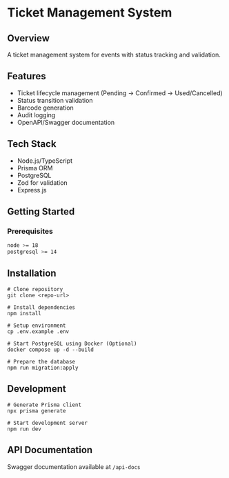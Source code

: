 # Ticket Management System

## Overview
A ticket management system for events with status tracking and validation.

## Features
- Ticket lifecycle management (Pending → Confirmed → Used/Cancelled)
- Status transition validation
- Barcode generation
- Audit logging
- OpenAPI/Swagger documentation

## Tech Stack
- Node.js/TypeScript
- Prisma ORM
- PostgreSQL
- Zod for validation
- Express.js

## Getting Started

### Prerequisites
```bash
node >= 18
postgresql >= 14
```

## Installation
```
# Clone repository
git clone <repo-url>

# Install dependencies
npm install

# Setup environment
cp .env.example .env

# Start PostgreSQL using Docker (Optional)
docker compose up -d --build

# Prepare the database
npm run migration:apply
```

## Development
```
# Generate Prisma client
npx prisma generate

# Start development server
npm run dev
```

## API Documentation
Swagger documentation available at `/api-docs`
